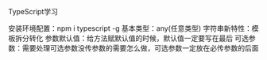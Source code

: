 TypeScript学习

安装环境配置：npm i typescript -g
基本类型：any(任意类型)
字符串新特性：模板拆分转化
参数默认值：给方法赋默认值的时候，默认值一定要写在最后
可选参数：需要处理可选参数没传参数的需要怎么做，可选参数一定放在必传参数的后面